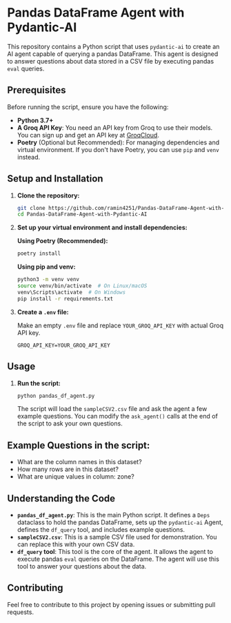 # Pandas DataFrame Agent with Pydantic-AI

This repository contains a Python script that uses `pydantic-ai` to create an AI agent capable of querying a pandas DataFrame. This agent is designed to answer questions about data stored in a CSV file by executing pandas `eval` queries.

## Prerequisites

Before running the script, ensure you have the following:

*   **Python 3.7+**
*   **A Groq API Key**: You need an API key from Groq to use their models. You can sign up and get an API key at [GroqCloud](https://console.groq.com/).
*   **Poetry** (Optional but Recommended): For managing dependencies and virtual environment. If you don't have Poetry, you can use `pip` and `venv` instead.

## Setup and Installation

1.  **Clone the repository:**

    ```bash
    git clone https://github.com/ramin4251/Pandas-DataFrame-Agent-with-Pydantic-AI
    cd Pandas-DataFrame-Agent-with-Pydantic-AI
    ```

2.  **Set up your virtual environment and install dependencies:**

    **Using Poetry (Recommended):**

    ```bash
    poetry install
    ```

    **Using pip and venv:**

    ```bash
    python3 -m venv venv
    source venv/bin/activate  # On Linux/macOS
    venv\Scripts\activate  # On Windows
    pip install -r requirements.txt
    ```

3.  **Create a `.env` file:**

    Make an empty `.env` file and replace `YOUR_GROQ_API_KEY` with actual Groq API key.

    ```
    GROQ_API_KEY=YOUR_GROQ_API_KEY
    ```

## Usage

1.  **Run the script:**

    ```bash
    python pandas_df_agent.py
    ```

    The script will load the `sampleCSV2.csv` file and ask the agent a few example questions. You can modify the `ask_agent()` calls at the end of the script to ask your own questions.

## Example Questions in the script:

*   What are the column names in this dataset?
*   How many rows are in this dataset?
*   What are unique values in column: zone?

## Understanding the Code

*   **`pandas_df_agent.py`**: This is the main Python script. It defines a `Deps` dataclass to hold the pandas DataFrame, sets up the `pydantic-ai` Agent, defines the `df_query` tool, and includes example questions.
*   **`sampleCSV2.csv`**: This is a sample CSV file used for demonstration. You can replace this with your own CSV data.
*   **`df_query` tool**: This tool is the core of the agent. It allows the agent to execute pandas `eval` queries on the DataFrame. The agent will use this tool to answer your questions about the data.

## Contributing

Feel free to contribute to this project by opening issues or submitting pull requests.

